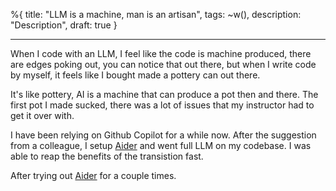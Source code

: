 %{
  title: "LLM is a machine, man is an artisan",
  tags: ~w(),
  description: "Description",
  draft: true
}

---

When I code with an LLM, I feel like the code is machine produced, there are edges poking out, you can notice that out there, but when I write code by myself, it feels like I bought made a pottery can out there.

It's like pottery, AI is a machine that can produce a pot then and there. The first pot I made sucked, there was a lot of issues that my instructor had to get it over with.

I have been relying on Github Copilot for a while now. After the suggestion from a colleague, I setup [Aider](https://github.com/Aider-AI/aider) and went full LLM on my codebase. I was able to reap the benefits of the transistion fast.

After trying out [Aider](https://github.com/Aider-AI/aider) for a couple times. 
